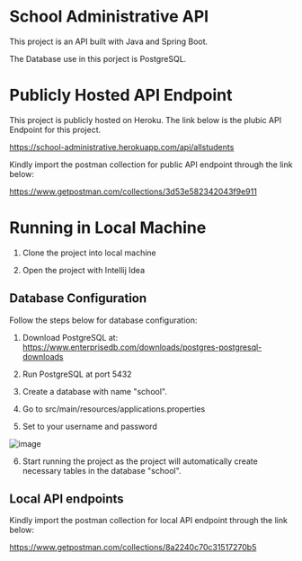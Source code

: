 # School Administrative API

This project is an API built with Java and Spring Boot.

The Database use in this porject is PostgreSQL.

# Publicly Hosted API Endpoint

This project is publicly hosted on Heroku. The link below is the plubic API Endpoint for this project.

https://school-administrative.herokuapp.com/api/allstudents

Kindly import the postman collection for public API endpoint through the link below:

https://www.getpostman.com/collections/3d53e582342043f9e911

# Running in Local Machine

1. Clone the project into local machine

2. Open the project with Intellij Idea

## Database Configuration

Follow the steps below for database configuration:

1. Download PostgreSQL at: https://www.enterprisedb.com/downloads/postgres-postgresql-downloads

2. Run PostgreSQL at port 5432

3. Create a database with name "school".

4. Go to src/main/resources/applications.properties

5. Set to your username and password 

![image](https://user-images.githubusercontent.com/113168592/189301084-af44f7c9-7f13-415f-88da-d2f831c5de89.png)

6. Start running the project as the project will automatically create necessary tables in the database "school".

## Local API endpoints

Kindly import the postman collection for local API endpoint through the link below:

https://www.getpostman.com/collections/8a2240c70c31517270b5

